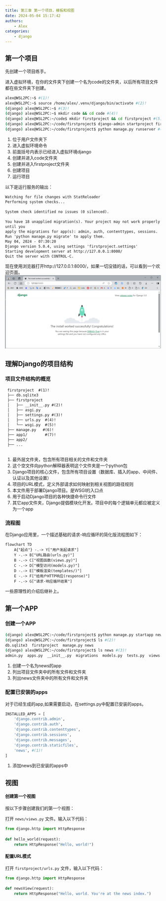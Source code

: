 ```yaml
---
title: 第三章 第一个项目，模板和视图 
date: 2024-05-04 15:17:42
authors:
    - Alex
categories: 
    - django
---
```


## 第一个项目
先创建一个项目练手。

进入虚拟环境，在你的文件夹下创建一个名为code的文件夹，以后所有项目文件都在些文件夹下创建。
```bash
alex@WSL2PC:~$ #(1)!
alex@WSL2PC:~$ source /home/alex/.venv/django/bin/activate #(2)!
(django) alex@WSL2PC:~$ #(3)!
(django) alex@WSL2PC:~$ mkdir code && cd code #(4)!
(django) alex@WSL2PC:~/code$ mkdir firstproject && cd firstproject #(5)!
(django) alex@WSL2PC:~/code/firstproject$ django-admin startproject firstproject #(6)!
(django) alex@WSL2PC:~/code/firstproject$ python manage.py runserver #(7)!
```

1. 位于用户文件夹下
2. 进入虚拟环境命令
3. 前面括号内表示已经进入虚拟环境django
4. 创建并进入code文件夹
5. 创建并进入firstproject文件夹
6. 创建项目
7. 运行项目



以下是运行服务的输出：
<!-- termynal: {title: output of last command} -->

``` 
Watching for file changes with StatReloader
Performing system checks...

System check identified no issues (0 silenced).

You have 18 unapplied migration(s). Your project may not work properly until you 
apply the migrations for app(s): admin, auth, contenttypes, sessions.
Run 'python manage.py migrate' to apply them.
May 04, 2024 - 07:30:20
Django version 5.0.4, using settings 'firstproject.settings'
Starting development server at http://127.0.0.1:8000/
Quit the server with CONTROL-C.

```

现在使用浏览器打开http://127.0.0.1:8000/，如果一切没错的话，可以看到一个欢迎页面。
![](../../assets/img/django/3.1.png)

## 理解Django的项目结构 

### 项目文件结构的概览

``` { .yaml .anotate}
 firstproject  #(1)!
 ├── db.sqlite3
 ├── firstproject
 │   ├── __init__.py #(2)!
 │   ├── asgi.py
 │   ├── settings.py #(3)!
 │   ├── urls.py  #(4)!
 │   └── wsgi.py  #(5)!
 ├── manage.py   #(6)!
 ├── app1/        #(7)!
 ├── app2/ 
 ├── ...
 
```

1. 最外层文件夹，包含所有项目相关的文件和文件夹
2. 这个空文件向python解释器表明这个文件夹是一个python包
3. Django项目的核心文件，包含所有项目设置（数据库、插入的app、中间件、认证以及其他设置）
4. 项目的URL模式，定义外部请求如何映射到相关视图的路径规则
5. 本文件用于部署Django项目。是WSGI的入口点
6. 用于启动Django项目的各种快捷命令行文件
7. 其它app文件夹，Django提倡模块化开发。项目中的每个逻辑单元都应被定义为一个app

### 流程图
在Django应用里，一个描述基础的请求-响应循环的简化版流程图如下：


``` mermaid
flowchart TD
    A{"起点"} -.-> Y["用户发起请求"] 
    Y -.-> B["URL路由(urls.py)"]
    B -.-> C["视图函数(views.py)"]
    C -.-> D["模型访问(models.py)"]
    D -.-> E["模板渲染(templates/)"]
    E -.-> F["给用户HTTP响应(response)"]
    F -.-> G["请求-响应循环结束"]
```
一些原理性的介绍后继补上。

## 第一个APP

### 创建一个APP

``` bash
(django) alex@WSL2PC:~/code/firstproject$ python manage.py startapp news #(1)!
(django) alex@WSL2PC:~/code/firstproject$ ls #(2)!
db.sqlite3  firstproject  manage.py news
(django) alex@WSL2PC:~/code/firstproject$ ls news #(3)!
admin.py  apps.py  __init__.py  migrations  models.py  tests.py  views.py
```

1. 创建一个名为news的app
2. 列出项目文件夹中的所有文件和文件夹
3. 列出news文件夹中的所有文件和文件夹

### 配置已安装的apps
对于已经生成的app,如果需要启动，在settings.py中配置已安装的apps。

``` python
INSTALLED_APPS = [
    'django.contrib.admin',
    'django.contrib.auth',
    'django.contrib.contenttypes',
    'django.contrib.sessions',
    'django.contrib.messages',
    'django.contrib.staticfiles',
    'news', #(1)!
]
```

1. 添加news到已安装的apps中

## 视图
#### 创建第一个视图
按以下步骤创建我们的第一个视图：

打开 `news/views.py` 文件。输入以下代码：

``` python
from django.http import HttpResponse

def hello_world(request):
    return HttpResponse("Hello, world!")
```

#### 配置URL模式
打开 `firstproject/urls.py` 文件，输入以下代码：

``` python
from django.http import HttpResponse

def newsView(request):
    return HttpResponse("Hello, world. You're at the news index.")
```